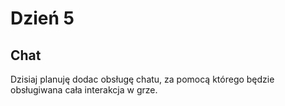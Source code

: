 # Dzień 5

## Chat

Dzisiaj planuję dodac obsługę chatu, za pomocą którego będzie obsługiwana cała interakcja w grze.
